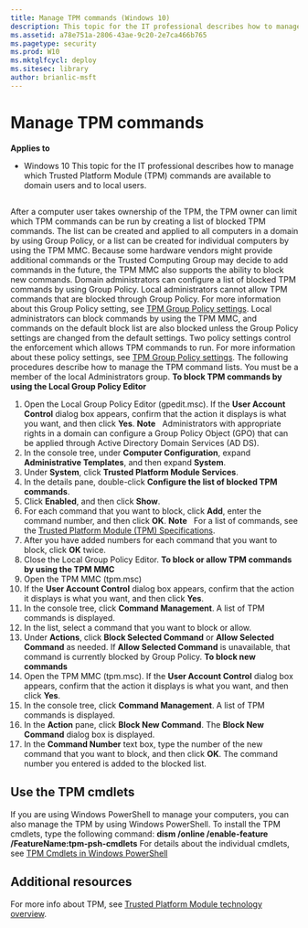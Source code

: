 ```yaml
---
title: Manage TPM commands (Windows 10)
description: This topic for the IT professional describes how to manage which Trusted Platform Module (TPM) commands are available to domain users and to local users.
ms.assetid: a78e751a-2806-43ae-9c20-2e7ca466b765
ms.pagetype: security
ms.prod: W10
ms.mktglfcycl: deploy
ms.sitesec: library
author: brianlic-msft
---
```

# Manage TPM commands
**Applies to**
-   Windows 10
This topic for the IT professional describes how to manage which Trusted Platform Module (TPM) commands are available to domain users and to local users.
## <a href="" id="bkmk-commands1"></a>
After a computer user takes ownership of the TPM, the TPM owner can limit which TPM commands can be run by creating a list of blocked TPM commands. The list can be created and applied to all computers in a domain by using Group Policy, or a list can be created for individual computers by using the TPM MMC. Because some hardware vendors might provide additional commands or the Trusted Computing Group may decide to add commands in the future, the TPM MMC also supports the ability to block new commands.
Domain administrators can configure a list of blocked TPM commands by using Group Policy. Local administrators cannot allow TPM commands that are blocked through Group Policy. For more information about this Group Policy setting, see [TPM Group Policy settings](trusted-platform-module-services-group-policy-settings.md#bkmk-tpmgp-clbtc).
Local administrators can block commands by using the TPM MMC, and commands on the default block list are also blocked unless the Group Policy settings are changed from the default settings.
Two policy settings control the enforcement which allows TPM commands to run. For more information about these policy settings, see [TPM Group Policy settings](trusted-platform-module-services-group-policy-settings.md#bkmk-tpmgp-idlb).
The following procedures describe how to manage the TPM command lists. You must be a member of the local Administrators group.
**To block TPM commands by using the Local Group Policy Editor**
1.  Open the Local Group Policy Editor (gpedit.msc). If the **User Account Control** dialog box appears, confirm that the action it displays is what you want, and then click **Yes**.
    **Note**  
    Administrators with appropriate rights in a domain can configure a Group Policy Object (GPO) that can be applied through Active Directory Domain Services (AD DS).
     
2.  In the console tree, under **Computer Configuration**, expand **Administrative Templates**, and then expand **System**.
3.  Under **System**, click **Trusted Platform Module Services**.
4.  In the details pane, double-click **Configure the list of blocked TPM commands**.
5.  Click **Enabled**, and then click **Show**.
6.  For each command that you want to block, click **Add**, enter the command number, and then click **OK**.
    **Note**  
    For a list of commands, see the [Trusted Platform Module (TPM) Specifications](http://go.microsoft.com/fwlink/p/?linkid=139770).
     
7.  After you have added numbers for each command that you want to block, click **OK** twice.
8.  Close the Local Group Policy Editor.
**To block or allow TPM commands by using the TPM MMC**
1.  Open the TPM MMC (tpm.msc)
2.  If the **User Account Control** dialog box appears, confirm that the action it displays is what you want, and then click **Yes**.
3.  In the console tree, click **Command Management**. A list of TPM commands is displayed.
4.  In the list, select a command that you want to block or allow.
5.  Under **Actions**, click **Block Selected Command** or **Allow Selected Command** as needed. If **Allow Selected Command** is unavailable, that command is currently blocked by Group Policy.
**To block new commands**
1.  Open the TPM MMC (tpm.msc).
    If the **User Account Control** dialog box appears, confirm that the action it displays is what you want, and then click **Yes**.
2.  In the console tree, click **Command Management**. A list of TPM commands is displayed.
3.  In the **Action** pane, click **Block New Command**. The **Block New Command** dialog box is displayed.
4.  In the **Command Number** text box, type the number of the new command that you want to block, and then click **OK**. The command number you entered is added to the blocked list.
## <a href="" id="bkmk-tpmcmdlets"></a>Use the TPM cmdlets
If you are using Windows PowerShell to manage your computers, you can also manage the TPM by using Windows PowerShell. To install the TPM cmdlets, type the following command:
**dism /online /enable-feature /FeatureName:tpm-psh-cmdlets**
For details about the individual cmdlets, see [TPM Cmdlets in Windows PowerShell](http://technet.microsoft.com/library/jj603116.aspx)
## Additional resources
For more info about TPM, see [Trusted Platform Module technology overview](trusted-platform-module-overview.md#bkmk-additionalresources).
 
 
